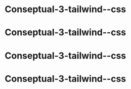 # Conseptual-3-tailwind--css
# Conseptual-3-tailwind--css
# Conseptual-3-tailwind--css
# Conseptual-3-tailwind--css
